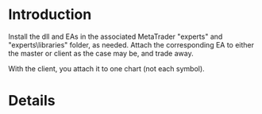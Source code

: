 # Introduction #

Install the dll and EAs in the associated MetaTrader "experts" and "experts\libraries" folder, as needed.  Attach the corresponding EA to either the master or client as the case may be, and trade away.

With the client, you attach it to one chart (not each symbol).


# Details #